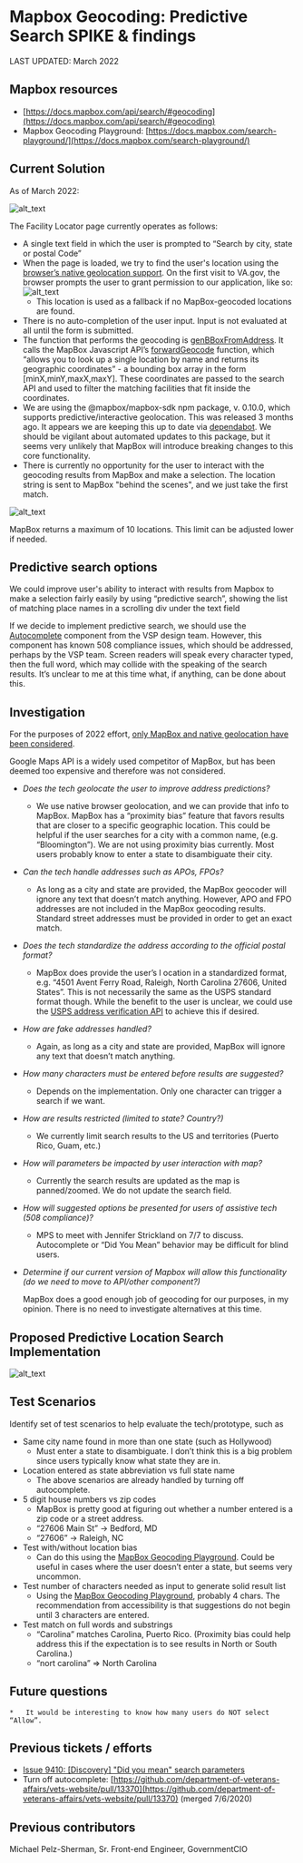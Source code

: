 # Mapbox Geocoding: Predictive Search SPIKE & findings
LAST UPDATED: March 2022

## Mapbox resources
*   [https://docs.mapbox.com/api/search/#geocoding](https://docs.mapbox.com/api/search/#geocoding)
*   Mapbox Geocoding Playground: [https://docs.mapbox.com/search-playground/](https://docs.mapbox.com/search-playground/)


## Current Solution
As of March 2022: 

![alt_text](https://github.com/department-of-veterans-affairs/va.gov-team/blob/master/products/facilities/facility-locator/images/Find_VA_Locations___Veterans_Affairs.png)


The Facility Locator page currently operates as follows:

*   A single text field in which the user is prompted to “Search by city, state or postal Code”
*   When the page is loaded, we try to find the user's location using the [browser’s native geolocation support](https://developer.mozilla.org/en-US/docs/Web/API/Navigator/geolocation). On the first visit to VA.gov, the browser prompts the user to grant permission to our application, like so:
![alt_text](https://github.com/department-of-veterans-affairs/va.gov-team/blob/master/products/facilities/facility-locator/images/native_geolocation_prompt.png)
    *   This location is used as a fallback if no MapBox-geocoded locations are found.
*   There is no auto-completion of the user input. Input is not evaluated at all until the form is submitted.
*   The function that performs the geocoding is [genBBoxFromAddress](https://github.com/department-of-veterans-affairs/vets-website/blob/master/src/applications/facility-locator/actions/index.js#L208). It calls the MapBox Javascript API’s [forwardGeocode](https://docs.mapbox.com/api/search/#forward-geocoding) function, which “allows you to look up a single location by name and returns its geographic coordinates” - a bounding box array in the form [minX,minY,maxX,maxY]. These coordinates are passed to the search API and used to filter the matching facilities that fit inside the coordinates.
*   We are using the @mapbox/mapbox-sdk npm package, v. 0.10.0, which supports predictive/interactive geolocation. This was released 3 months ago. It appears we are keeping this up to date via [dependabot](https://dependabot.com/). We should be vigilant about automated updates to this package, but it seems very unlikely that MapBox will introduce breaking changes to this core functionality.
*   There is currently no opportunity for the user to interact with the geocoding results from MapBox and make a selection. The location string is sent to MapBox "behind the scenes", and we just take the first match. 

![alt_text](https://github.com/department-of-veterans-affairs/va.gov-team/blob/master/products/facilities/facility-locator/images/mapbox_autocomplete.png)


MapBox returns a maximum of 10 locations. This limit can be adjusted lower if needed.


## Predictive search options 
We could improve user's ability to interact with results from Mapbox to make a selection fairly easily by using “predictive search”, showing the list of matching place names in a scrolling div under the text field

If we decide to implement predictive search, we should use the [Autocomplete](https://design.cms.gov/components/autocomplete/) component from the VSP design team. However, this component has known 508 compliance issues, which should be addressed, perhaps by the VSP team. Screen readers will speak every character typed, then the full word, which may collide with the speaking of the search results. It’s unclear to me at this time what, if anything, can be done about this.


## Investigation

For the purposes of 2022 effort, <span style="text-decoration:underline;">only MapBox and native geolocation have been considered</span>.

Google Maps API is a widely used competitor of MapBox, but has been deemed too expensive and therefore was not considered.

*   _Does the tech geolocate the user to improve address predictions?_
    *   We use native browser geolocation, and we can provide that info to MapBox. MapBox has a “proximity bias” feature that favors results that are closer to a specific geographic location. This could be helpful if the user searches for a city with a common name, (e.g. “Bloomington”). We are not using proximity bias currently. Most users probably know to enter a state to disambiguate their city.
*   _Can the tech handle addresses such as APOs, FPOs?_
    *   As long as a city and state are provided, the MapBox geocoder will ignore any text that doesn’t match anything. However, APO and FPO addresses are not included in the MapBox geocoding results. Standard street addresses must be provided in order to get an exact match. 
*   _Does the tech standardize the address according to the official postal format?_
    *   MapBox does provide the user’s l  ocation in a standardized format, e.g. “4501 Avent Ferry Road, Raleigh, North Carolina 27606, United States”. This is not necessarily the same as the USPS standard format though. While the benefit to the user is unclear, we could use the [USPS address verification API](https://www.usps.com/business/web-tools-apis/#api) to achieve this if desired.
*   _How are fake addresses handled?_
    *   Again, as long as a city and state are provided, MapBox will ignore any text that doesn’t match anything.
*   _How many characters must be entered before results are suggested?_
    *   Depends on the implementation. Only one character can trigger a search if we want.
*   _How are results restricted (limited to state? Country?)_
    *   We currently limit search results to the US and territories (Puerto Rico, Guam, etc.)
*   _How will parameters be impacted by user interaction with map?_
    *   Currently the search results are updated as the map is panned/zoomed. We do not update the search field.
*   _How will suggested options be presented for users of assistive tech (508 compliance)?_
    *   MPS to meet with Jennifer Strickland on 7/7 to discuss. Autocomplete or “Did You Mean” behavior may be difficult for blind users.
*   _Determine if our current version of Mapbox will allow this functionality (do we need to move to API/other component?)_

	MapBox does a good enough job of geocoding for our purposes, in my opinion. There is no need to investigate alternatives at this time.


## Proposed Predictive Location Search Implementation

![alt_text](https://github.com/department-of-veterans-affairs/va.gov-team/blob/master/products/facilities/facility-locator/images/predictive_geo_activity_diagram.png)

## Test Scenarios

 Identify set of test scenarios to help evaluate the tech/prototype, such as

*   Same city name found in more than one state (such as Hollywood)
    *   Must enter a state to disambiguate. I don’t think this is a big problem since users typically know what state they are in.
*   Location entered as state abbreviation vs full state name
    *   The above scenarios are already handled by turning off autocomplete.
*   5 digit house numbers vs zip codes
    *   MapBox is pretty good at figuring out whether a number entered is a zip code or a street address.
    *   “27606 Main St” -> Bedford, MD
    *   “27606” -> Raleigh, NC
*   Test with/without location bias
    *   Can do this using the [MapBox Geocoding Playground](https://docs.mapbox.com/search-playground). Could be useful in cases where the user doesn’t enter a state, but seems very uncommon.
*   Test number of characters needed as input to generate solid result list
    *   Using the [MapBox Geocoding Playground](https://docs.mapbox.com/search-playground), probably 4 chars. The recommendation from accessibility is that suggestions do not begin until 3 characters are entered.
*   Test match on full words and substrings
    *   “Carolina” matches Carolina, Puerto Rico. (Proximity bias could help address this if the expectation is to see results in North or South Carolina.)
    *   “nort carolina” => North Carolina

## Future questions
    *   It would be interesting to know how many users do NOT select “Allow”.


## Previous tickets / efforts
- [Issue 9410: [Discovery] "Did you mean" search parameters](https://github.com/department-of-veterans-affairs/va.gov-team/issues/9410)
- Turn off autocomplete: [https://github.com/department-of-veterans-affairs/vets-website/pull/13370](https://github.com/department-of-veterans-affairs/vets-website/pull/13370) (merged 7/6/2020)


## Previous contributors
Michael Pelz-Sherman, Sr. Front-end Engineer, GovernmentCIO
